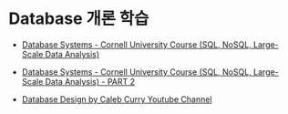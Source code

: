 # Database 개론 학습

- [Database Systems - Cornell University Course (SQL, NoSQL, Large-Scale Data Analysis)](https://youtu.be/4cWkVbC2bNE)


- [Database Systems - Cornell University Course (SQL, NoSQL, Large-Scale Data Analysis) - PART 2](https://youtu.be/lxEdaElkQhQ)

- [Database Design by Caleb Curry Youtube Channel](https://youtube.com/playlist?list=PL_c9BZzLwBRK0Pc28IdvPQizD2mJlgoID)
